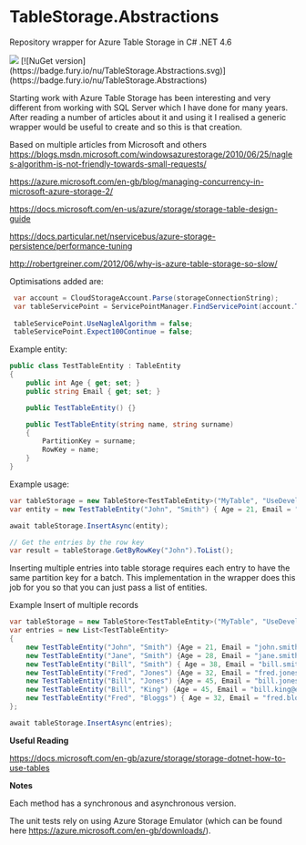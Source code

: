 # TableStorage.Abstractions
Repository wrapper for Azure Table Storage in C# .NET 4.6

<image src="https://ci.appveyor.com/api/projects/status/github/Tazmainiandevil/TableStorage.Abstractions?branch=master&svg=true">
[![NuGet version](https://badge.fury.io/nu/TableStorage.Abstractions.svg)](https://badge.fury.io/nu/TableStorage.Abstractions)

Starting work with Azure Table Storage has been interesting and very different from working with SQL Server which I have done for many years. After reading a number of articles about it and using it I realised a generic wrapper would be useful to create and so this is that creation.

Based on multiple articles from Microsoft and others
https://blogs.msdn.microsoft.com/windowsazurestorage/2010/06/25/nagles-algorithm-is-not-friendly-towards-small-requests/

https://azure.microsoft.com/en-gb/blog/managing-concurrency-in-microsoft-azure-storage-2/

https://docs.microsoft.com/en-us/azure/storage/storage-table-design-guide

https://docs.particular.net/nservicebus/azure-storage-persistence/performance-tuning

http://robertgreiner.com/2012/06/why-is-azure-table-storage-so-slow/


Optimisations added are:

```C#
 var account = CloudStorageAccount.Parse(storageConnectionString);
 var tableServicePoint = ServicePointManager.FindServicePoint(account.TableEndpoint);
 
 tableServicePoint.UseNagleAlgorithm = false;
 tableServicePoint.Expect100Continue = false;
```

Example entity:
```C#
public class TestTableEntity : TableEntity
{
    public int Age { get; set; }
    public string Email { get; set; }

    public TestTableEntity() {}

    public TestTableEntity(string name, string surname)
    {
        PartitionKey = surname;
        RowKey = name;
    }
}
```
Example usage:
```C#
var tableStorage = new TableStore<TestTableEntity>("MyTable", "UseDevelopmentStorage=true");
var entity = new TestTableEntity("John", "Smith") { Age = 21, Email = "john.smith@something.com" };

await tableStorage.InsertAsync(entity);

// Get the entries by the row key
var result = tableStorage.GetByRowKey("John").ToList();
```

Inserting multiple entries into table storage requires each entry to have the same partition key for a batch. This implementation in the wrapper does this job for you so that you can just pass a list of entities.

Example Insert of multiple records
```C#
var tableStorage = new TableStore<TestTableEntity>("MyTable", "UseDevelopmentStorage=true");
var entries = new List<TestTableEntity>
{
    new TestTableEntity("John", "Smith") {Age = 21, Email = "john.smith@something.com"},
    new TestTableEntity("Jane", "Smith") {Age = 28, Email = "jane.smith@something.com"},
    new TestTableEntity("Bill", "Smith") { Age = 38, Email = "bill.smith@another.com"},
    new TestTableEntity("Fred", "Jones") {Age = 32, Email = "fred.jones@somewhere.com"},
    new TestTableEntity("Bill", "Jones") {Age = 45, Email = "bill.jones@somewhere.com"},
    new TestTableEntity("Bill", "King") {Age = 45, Email = "bill.king@email.com"},
    new TestTableEntity("Fred", "Bloggs") { Age = 32, Email = "fred.bloggs@email.com" }
};      

await tableStorage.InsertAsync(entries);
```

__Useful Reading__

https://docs.microsoft.com/en-gb/azure/storage/storage-dotnet-how-to-use-tables

__Notes__

Each method has a synchronous and asynchronous version.

The unit tests rely on using Azure Storage Emulator (which can be found here https://azure.microsoft.com/en-gb/downloads/).

